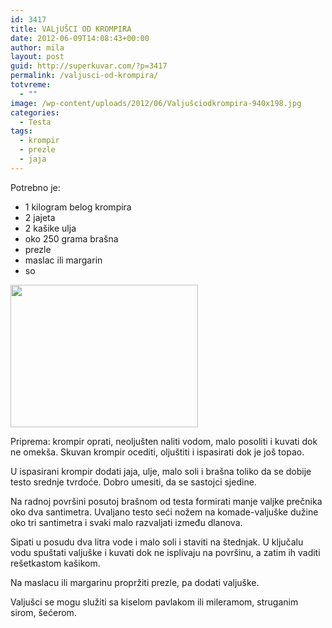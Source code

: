 ```yaml
---
id: 3417
title: VALjUŠCI OD KROMPIRA
date: 2012-06-09T14:08:43+00:00
author: mila
layout: post
guid: http://superkuvar.com/?p=3417
permalink: /valjusci-od-krompira/
totvreme:
  - ""
image: /wp-content/uploads/2012/06/Valjušciodkrompira-940x198.jpg
categories:
  - Testa
tags:
  - krompir
  - prezle
  - jaja
---
```

Potrebno je:

  * 1 kilogram belog krompira
  * 2 jajeta
  * 2 kašike ulja
  * oko 250 grama brašna
  * prezle
  * maslac ili margarin
  * so

<img class="alignnone size-medium wp-image-3418" title="Valjušciodkrompira" src="/wp-content/uploads/2012/06/Valju%C5%A1ciodkrompira-e1339249992189-300x228.jpg" alt="" width="300" height="228" /> 

Priprema: krompir oprati, neoljušten naliti vodom, malo posoliti i kuvati dok ne omekša. Skuvan krompir ocediti, oljuštiti i ispasirati dok je još topao.

U ispasirani krompir dodati jaja, ulje, malo soli i brašna toliko da se dobije testo srednje tvrdoće. Dobro umesiti, da se sastojci sjedine.

Na radnoj površini posutoj brašnom od testa formirati manje valjke prečnika oko dva santimetra. Uvaljano testo seći nožem na komade-valjuške dužine oko tri santimetra i svaki malo razvaljati između dlanova.

Sipati u posudu dva litra vode i malo soli i staviti na štednjak. U ključalu vodu spuštati valjuške i kuvati dok ne isplivaju na površinu, a zatim ih vaditi rešetkastom kašikom.

Na maslacu ili margarinu propržiti prezle, pa dodati valjuške.

Valjušci se mogu služiti sa kiselom pavlakom ili mileramom, struganim sirom,   šećerom.